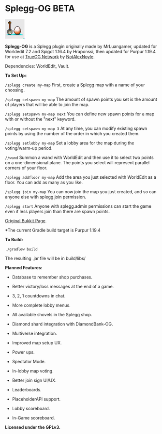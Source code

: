 # Splegg-OG BETA

![Icon](https://raw.githubusercontent.com/NotAlexNoyle/Splegg-OG/master/assets/splegg-logo.png)

**Splegg-OG** is a Splegg plugin originally made by MrLuangamer, updated for Worldedit 7.2 and Spigot 1.16.4 by Hraponssi, then updated for Purpur 1.19.4 for use at [TrueOG Network](https://true-og.net/) by [NotAlexNoyle](https://github.com/NotAlexNoyle/).

Dependencies: WorldEdit, Vault.

**To Set Up:**:

`/splegg create my-map` First, create a Splegg map with a name of your choosing.

`/splegg setspawn my-map` The amount of spawn points you set is the amount of players that will be able to join the map.

`/splegg setspawn my-map next` You can define new spawn points for a map with or without the "next" keyword.

`/splegg setspawn my-map 3` At any time, you can modify existing spawn points by using the number of the order in which you created them.

`/splegg setlobby my-map` Set a lobby area for the map during the voting/warm-up period.

`//wand` Summon a wand with WorldEdit and then use it to select two points on a one-dimensional plane. The points you select will represent parallel corners of your floor.

`/splegg addfloor my-map` Add the area you just selected with WorldEdit as a floor. You can add as many as you like.

`/splegg join my-map` You can now join the map you just created, and so can anyone else with splegg.join permission.

`/splegg start` Anyone with splegg.admin permissions can start the game even if less players join than there are spawn points.

[Original Bukkit Page](https://dev.bukkit.org/projects/splegg-minigame).

*The current Gradle build target is Purpur 1.19.4

**To Build:**

`./gradlew build`

The resulting .jar file will be in build/libs/

**Planned Features:**

- Database to remember shop purchases.

- Better victory/loss messages at the end of a game.

- 3, 2, 1 countdowns in chat.

- More complete lobby menus.

- All available shovels in the Splegg shop.

- Diamond shard integration with DiamondBank-OG.

- Multiverse integration.

- Improved map setup UX.

- Power ups.

- Spectator Mode.

- In-lobby map voting.

- Better join sign UI/UX.

- Leaderboards.

- PlaceholderAPI support.

- Lobby scoreboard.

- In-Game scoreboard.

**Licensed under the GPLv3.**
